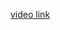<a href="https://drive.google.com/file/d/1--WiJIM-MPLFXNkd2aS8yPbtC4xDtXxb/view?usp=sharing" >video link</a>
